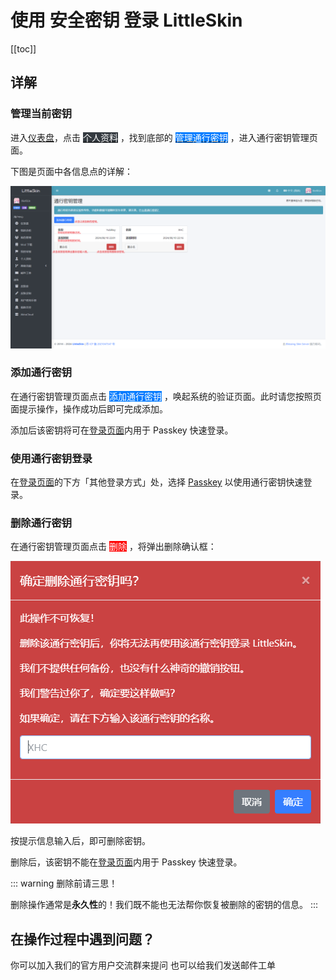 <script setup>
import { faUser } from '@fortawesome/free-solid-svg-icons'
</script>

# 使用 安全密钥 登录 LittleSkin

<!--@include: ./feature-tip.template.md-->

[[toc]]

## 详解

### 管理当前密钥

进入[仪表盘](https://littleskin.cn/user)，点击 [<BSSection style="background-color:#343a40; color:#ffffff; border: none"><FA :icon="faUser" />个人资料</BSSection>](https://littleskin.cn/user/profile) ，找到底部的 [<BSSection style="background-color:#007bff; color:#ffffff; border: none">管理通行密钥</BSSection>](https://littleskin.cn/user/passkey) ，进入通行密钥管理页面。

下图是页面中各信息点的详解：

![信息详解](./assets/passkey-login/page-desc.png)

### 添加通行密钥

在通行密钥管理页面点击 <BSSection style="background-color:#007bff; color:#ffffff; border: none">添加通行密钥</BSSection> ，唤起系统的验证页面。此时请您按照页面提示操作，操作成功后即可完成添加。

添加后该密钥将可在[登录页面](https://littleskin.cn/auth/login)内用于 Passkey 快速登录。

### 使用通行密钥登录

在[登录页面](https://littleskin.cn/auth/login)的下方「其他登录方式」处，选择 [<BSSection>Passkey</BSSection>](https://littleskin.cn/auth/passkey) 以使用通行密钥快速登录。

### 删除通行密钥

在通行密钥管理页面点击 <BSSection style="background-color:red; color:#ffffff; border: none">删除</BSSection> ，将弹出删除确认框：

![删除确认](./assets/passkey-login/delete-confirm.png)

按提示信息输入后，即可删除密钥。

删除后，该密钥不能在[登录页面](https://littleskin.cn/auth/login)内用于 Passkey 快速登录。

::: warning 删除前请三思！

删除操作通常是**永久性**的！我们既不能也无法帮你恢复被删除的密钥的信息。
:::

## 在操作过程中遇到问题？

<NCard title="🙋 加入用户交流群" link="/user-group" >
你可以加入我们的官方用户交流群来提问
</NCard>
<NCard title="📬️ 通过邮件发送工单" link="/email" >
也可以给我们发送邮件工单
</NCard>
